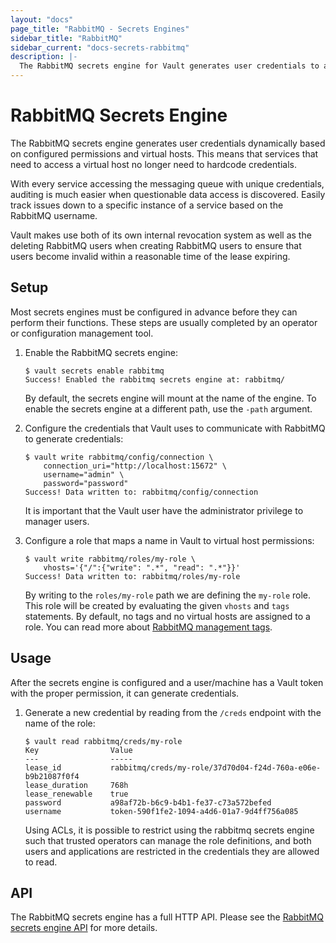 ```yaml
---
layout: "docs"
page_title: "RabbitMQ - Secrets Engines"
sidebar_title: "RabbitMQ"
sidebar_current: "docs-secrets-rabbitmq"
description: |-
  The RabbitMQ secrets engine for Vault generates user credentials to access RabbitMQ.
---
```


# RabbitMQ Secrets Engine

The RabbitMQ secrets engine generates user credentials dynamically based on
configured permissions and virtual hosts. This means that services that need to
access a virtual host no longer need to hardcode credentials.

With every service accessing the messaging queue with unique credentials,
auditing is much easier when questionable data access is discovered. Easily
track issues down to a specific instance of a service based on the RabbitMQ
username.

Vault makes use both of its own internal revocation system as well as the
deleting RabbitMQ users when creating RabbitMQ users to ensure that users become
invalid within a reasonable time of the lease expiring.

## Setup

Most secrets engines must be configured in advance before they can perform their
functions. These steps are usually completed by an operator or configuration
management tool.

1. Enable the RabbitMQ secrets engine:

    ```text
    $ vault secrets enable rabbitmq
    Success! Enabled the rabbitmq secrets engine at: rabbitmq/
    ```

    By default, the secrets engine will mount at the name of the engine. To
    enable the secrets engine at a different path, use the `-path` argument.

1. Configure the credentials that Vault uses to communicate with RabbitMQ to
generate credentials:

    ```text
    $ vault write rabbitmq/config/connection \
        connection_uri="http://localhost:15672" \
        username="admin" \
        password="password"
    Success! Data written to: rabbitmq/config/connection
    ```

    It is important that the Vault user have the administrator privilege to
    manager users.


1. Configure a role that maps a name in Vault to virtual host permissions:

    ```text
    $ vault write rabbitmq/roles/my-role \
        vhosts='{"/":{"write": ".*", "read": ".*"}}'
    Success! Data written to: rabbitmq/roles/my-role
    ```

    By writing to the `roles/my-role` path we are defining the `my-role` role.
    This role will be created by evaluating the given `vhosts` and `tags`
    statements. By default, no tags and no virtual hosts are assigned to a role.
    You can read more about [RabbitMQ management tags][rmq-perms].

## Usage

After the secrets engine is configured and a user/machine has a Vault token with
the proper permission, it can generate credentials.

1. Generate a new credential by reading from the `/creds` endpoint with the name
of the role:

    ```text
    $ vault read rabbitmq/creds/my-role
    Key                Value
    ---                -----
    lease_id           rabbitmq/creds/my-role/37d70d04-f24d-760a-e06e-b9b21087f0f4
    lease_duration     768h
    lease_renewable    true
    password           a98af72b-b6c9-b4b1-fe37-c73a572befed
    username           token-590f1fe2-1094-a4d6-01a7-9d4ff756a085
    ```

    Using ACLs, it is possible to restrict using the rabbitmq secrets engine
    such that trusted operators can manage the role definitions, and both users
    and applications are restricted in the credentials they are allowed to read.

## API

The RabbitMQ secrets engine has a full HTTP API. Please see the
[RabbitMQ secrets engine API](/api/secret/rabbitmq/index.html) for more
details.

[rmq-perms]: https://www.rabbitmq.com/management.html#permissions
